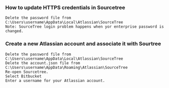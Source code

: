### How to update HTTPS credentials in Sourcetree
    Delete the password file from C:\Users\username\AppData\Local\Atlassian\SourceTree
    Note: SourceTree login problem happens when yor enterprise password is changed.
    
### Create a new Atlassian account and associate it with Sourtree
    Delete the password file from C:\Users\username\AppData\Local\Atlassian\SourceTree
    Delete the account.json file from C:\Users\username\AppData\Roaming\Atlassian\SourceTree
    Re-open Sourcetree.
    Select Bitbucket
    Enter a username for your Atlassian account.
    
